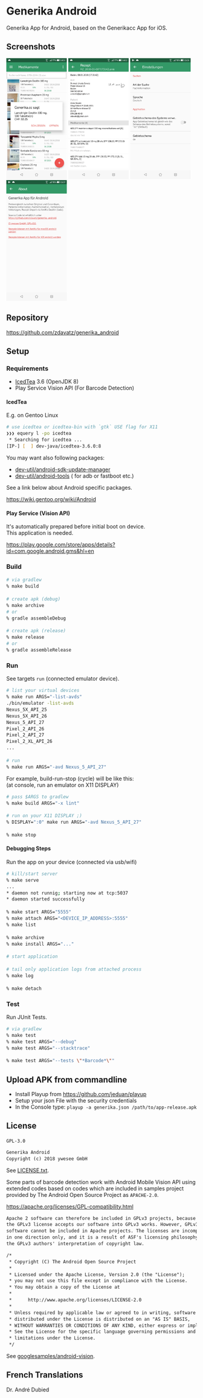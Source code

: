 # Generika Android

Generika App for Android, based on the Generikacc App for iOS.

## Screenshots

<img src="/img/medikamente-20180419.jpg?raw=true" alt="Medikamente" width="160px"> <img src="/img/rezept-20180419.jpg?raw=true" alt="Rezept" width="160px"> <img src="/img/settings-20180419.jpg?raw=true" alt="Einstellungen" width="160px"> <img src="/img/about-20180419.jpg?raw=true" alt="About" width="160px">


## Repository

https://github.com/zdavatz/generika_android

## Setup

### Requirements

* [IcedTea](https://icedtea.classpath.org/wiki/Main_Page) 3.6 (OpenJDK 8)
* Play Service Vision API (For Barcode Detection)

#### IcedTea

E.g. on Gentoo Linux

```zsh
# use icedtea or icedtea-bin with `gtk` USE flag for X11
❯❯❯ equery l -po icedtea
 * Searching for icedtea ...
[IP-] [  ] dev-java/icedtea-3.6.0:8
```

You may want also following packages:

* [dev-util/android-sdk-update-manager](
  https://packages.gentoo.org/packages/dev-util/android-sdk-update-manager)
* [dev-util/android-tools](
  https://packages.gentoo.org/packages/dev-util/android-tools) (
  for adb or fastboot etc.)

See a link below about Android specific packages.

https://wiki.gentoo.org/wiki/Android

#### Play Service (Vision API)

It's automatically prepared before initial boot on device.  
This application is needed.

https://play.google.com/store/apps/details?id=com.google.android.gms&hl=en


### Build

```zsh
# via gradlew
% make build

# create apk (debug)
% make archive
# or
% gradle assembleDebug

# create apk (release)
% make release
# or
% gradle assembleRelease
```

### Run

See targets `run` (connected emulator device).

```zsh
# list your virtual devices
% make run ARGS="-list-avds"
./bin/emulator -list-avds
Nexus_5X_API_25
Nexus_5X_API_26
Nexus_5_API_27
Pixel_2_API_26
Pixel_2_API_27
Pixel_2_XL_API_26
...

# run
% make run ARGS="-avd Nexus_5_API_27"
```

For example, build-run-stop (cycle) will be like this:  
(at console, run an emulator on X11 DISPLAY)

```zsh
# pass $ARGS to gradlew
% make build ARGS="-x lint"

# run on your X11 DISPLAY ;)
% DISPLAY=":0" make run ARGS="-avd Nexus_5_API_27"

% make stop
```

#### Debugging Steps

Run the app on your device (connected via usb/wifi)

```zsh
# kill/start server
% make serve
...
* daemon not runnig; starting now at tcp:5037
* daemon started successfully

% make start ARGS="5555"
% make attach ARGS="<DEVICE_IP_ADDRESS>:5555"
% make list

% make archive
% make install ARGS="..."

# start application

# tail only application logs from attached process
% make log

% make detach
```

### Test

Run JUnit Tests.

```zsh
# via gradlew
% make test
% make test ARGS="--debug"
% make test ARGS="--stacktrace"

% make test ARGS="--tests \"*Barcode*\""
```

## Upload APK from commandline

* Install Playup from https://github.com/jeduan/playup
* Setup your json File with the security credentials
* In the Console type: `playup -a generika.json /path/to/app-release.apk`


## License

`GPL-3.0`

```txt
Generika Android
Copyright (c) 2018 ywesee GmbH
```

See [LICENSE.txt](LICENCE).


Some parts of barcode detection work with Android Mobile Vision API using
extended codes based on codes which are included in samples project provided
by The Android Open Source Project as `APACHE-2.0`.

https://apache.org/licenses/GPL-compatibility.html

```txt
Apache 2 software can therefore be included in GPLv3 projects, because
the GPLv3 license accepts our software into GPLv3 works. However, GPLv3
software cannot be included in Apache projects. The licenses are incompatible
in one direction only, and it is a result of ASF's licensing philosophy and
the GPLv3 authors' interpretation of copyright law.
```

```txt
/*
 * Copyright (C) The Android Open Source Project
 *
 * Licensed under the Apache License, Version 2.0 (the "License");
 * you may not use this file except in compliance with the License.
 * You may obtain a copy of the License at
 *
 *      http://www.apache.org/licenses/LICENSE-2.0
 *
 * Unless required by applicable law or agreed to in writing, software
 * distributed under the License is distributed on an "AS IS" BASIS,
 * WITHOUT WARRANTIES OR CONDITIONS OF ANY KIND, either express or implied.
 * See the License for the specific language governing permissions and
 * limitations under the License.
 */
```

See [googlesamples/android-vision](
https://github.com/googlesamples/android-vision).

## French Translations
Dr. André Dubied
